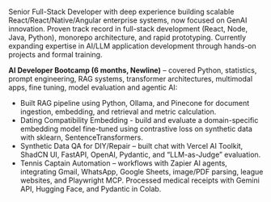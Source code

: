 
Senior Full-Stack Developer with deep experience building scalable React/React/Native/Angular enterprise systems, now focused on GenAI innovation. Proven track record in full-stack development (React, Node, Java, Python), monorepo architecture, and rapid prototyping. Currently expanding expertise in AI/LLM application development through hands-on projects and formal training.

**AI Developer Bootcamp (6 months, Newline)** – covered Python, statistics, prompt engineering, RAG systems, transformer architectures, multimodal apps, fine tuning, model evaluation and agentic AI:

- Built RAG pipeline using Python, Ollama, and Pinecone for document ingestion, embedding, and retrieval and metric calculation.
- Dating Compatibility Embedding - build and evaluate a domain-specific embedding model fine-tuned using contrastive loss on synthetic data with sklearn, SentenceTransformers.
- Synthetic Data QA for DIY/Repair – built chat with Vercel AI Toolkit, ShadCN UI, FastAPI, OpenAI, Pydantic, and “LLM-as-Judge” evaluation.
- Tennis Captain Automation – workflows with Zapier AI agents, integrating Gmail, WhatsApp, Google Sheets, image/PDF parsing, league websites, and Playwright MCP. Processed medical receipts with Gemini API, Hugging Face, and Pydantic in Colab.



<!--
**ipassynk/ipassynk** is a ✨ _special_ ✨ repository because its `README.md` (this file) appears on your GitHub profile.

Here are some ideas to get you started:

- 🔭 I’m currently working on ...
- 🌱 I’m currently learning ...
- 👯 I’m looking to collaborate on ...
- 🤔 I’m looking for help with ...
- 💬 Ask me about ...
- 📫 How to reach me: ...
- 😄 Pronouns: ...
- ⚡ Fun fact: ...
-->
